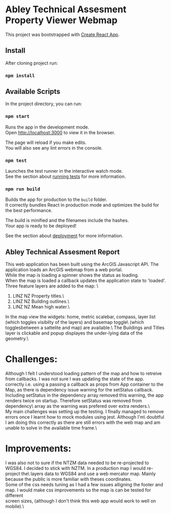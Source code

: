 # Abley Technical Assesment Property Viewer Webmap

This project was bootstrapped with [Create React App](https://github.com/facebook/create-react-app).

## Install

After cloning project run:

### `npm install`

## Available Scripts

In the project directory, you can run:

### `npm start`

Runs the app in the development mode.\
Open [http://localhost:3000](http://localhost:3000) to view it in the browser.

The page will reload if you make edits.\
You will also see any lint errors in the console.

### `npm test`

Launches the test runner in the interactive watch mode.\
See the section about [running tests](https://facebook.github.io/create-react-app/docs/running-tests) for more information.

### `npm run build`

Builds the app for production to the `build` folder.\
It correctly bundles React in production mode and optimizes the build for the best performance.

The build is minified and the filenames include the hashes.\
Your app is ready to be deployed!

See the section about [deployment](https://facebook.github.io/create-react-app/docs/deployment) for more information.

## Abley Technical Assesment Report

This web application has been built using the ArcGIS Javascript API. The application loads an ArcGIS webmap from a web portal.\
While the map is loading a spinner shows the status as loading.\
When the map is loaded a callback updates the application state to 'loaded'. Three feature layers are added to the map: \
1. LINZ NZ Property titles.\
2. LINZ NZ Building outlines.\
3. LINZ NZ Mean high water.\

In the map view the widgets: home, metric scalebar, compass, layer list (which toggles visibilty of the layers) and basemap toggle\ 
(which togglesbetween a sattelite and map) are available.\ 
The Buildings and Titles layer is clickable and popup displayes the under-lying data of the geometry.\

# Challenges:

Although I felt I understood loading pattern of the map and how to retreive from callbacks. I was not sure I was updating the state of the app.\
correctly i.e. using a passing a callback as props from App container to the Map, as there is dependency issue warning for the setStatus callback.\
Including setStatus in the dependency array removed this warning, the app renders twice on startup. Therefore setStatus was removed from dependency\ 
array as the warning was prefered over extra renders.\  
My main challenges was setting up the testing. I finally managed to remove errors once I learnt how to mock modules using jest. Although I'm\ 
doubtful I am doing this correctly as there are still errors with the web map and am unable to solve in the available time frame.\ 

# Improvements:
I was also not to sure if the NTZM data needed to be re-projected to WGS84. I decided to stick with NZTM. In a production map I would re-project the\ 
layers data to WGS84 and use a web mercator map. Mainly because the public is more familiar with theses coordinates.\
Some of the css needs tuning as I had a few issues alligning the footer and map. I would make css improvements so the map is can be tested for different\
screen sizes, (although I don't think this web app would work to well on mobile).\ 
